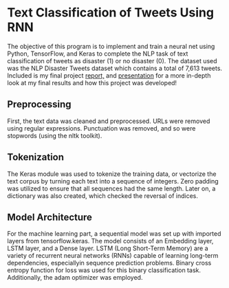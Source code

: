 # Text Classification of Tweets Using RNN
The objective of this program is to implement and train a neural net using Python, TensorFlow, and Keras to complete the NLP task of text classification 
of tweets as disaster (1) or no disaster (0). The dataset used was the NLP Disaster Tweets dataset which contains a total of 7,613 tweets. Included is my final project [report,](https://drive.google.com/file/d/1l43-mgEQY-czvtJp0ceZvS9SmN76MzGJ/view?usp=sharing) and [presentation](https://drive.google.com/file/d/1eG_wYWgvqTL4Hs5chRDS5vsUAbA5iEH9/view?usp=sharing)
for a more in-depth look at my final results and how this project was developed!
## Preprocessing
First, the text data was cleaned and preprocessed. URLs were removed using regular expressions. Punctuation was removed, 
and so were stopwords (using the nltk toolkit).

## Tokenization
The Keras module was used to tokenize the training data, or vectorize the text corpus by turning each text into a sequence of integers. Zero padding was utilized 
to ensure that all sequences had the same length. Later on, a dictionary was also created, which checked the reversal of indices.
## Model Architecture
For the machine learning part, a sequential model was set up with imported layers from tensorflow.keras. The model consists of an Embedding layer, 
LSTM layer, and a Dense layer. LSTM (Long Short-Term Memory) are a variety of recurrent neural networks (RNNs) capable of learning long-term dependencies, 
especiallyin sequence prediction problems. Binary cross entropy function for loss was used for this binary classification task. Additionally,
the adam optimizer was employed.

